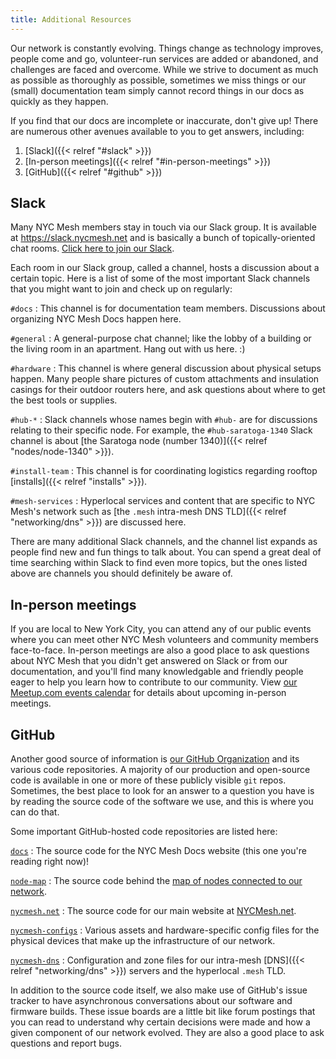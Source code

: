 ```yaml
---
title: Additional Resources
---
```


Our network is constantly evolving. Things change as technology improves, people come and go, volunteer-run services are added or abandoned, and challenges are faced and overcome. While we strive to document as much as possible as thoroughly as possible, sometimes we miss things or our (small) documentation team simply cannot record things in our docs as quickly as they happen.

If you find that our docs are incomplete or inaccurate, don't give up! There are numerous other avenues available to you to get answers, including:

1. [Slack]({{< relref "#slack" >}})
1. [In-person meetings]({{< relref "#in-person-meetings" >}})
1. [GitHub]({{< relref "#github" >}})

## Slack

Many NYC Mesh members stay in touch via our Slack group. It is available at https://slack.nycmesh.net and is basically a bunch of topically-oriented chat rooms. [Click here to join our Slack](https://slack.nycmesh.net).

Each room in our Slack group, called a channel, hosts a discussion about a certain topic. Here is a list of some of the most important Slack channels that you might want to join and check up on regularly:

`#docs`
: This channel is for documentation team members. Discussions about organizing NYC Mesh Docs happen here.

`#general`
: A general-purpose chat channel; like the lobby of a building or the living room in an apartment. Hang out with us here. :)

`#hardware`
: This channel is where general discussion about physical setups happen. Many people share pictures of custom attachments and insulation casings for their outdoor routers here, and ask questions about where to get the best tools or supplies.

`#hub-*`
: Slack channels whose names begin with `#hub-` are for discussions relating to their specific node. For example, the `#hub-saratoga-1340` Slack channel is about [the Saratoga node (number 1340)]({{< relref "nodes/node-1340" >}}).

`#install-team`
: This channel is for coordinating logistics regarding rooftop [installs]({{< relref "installs" >}}).

`#mesh-services`
: Hyperlocal services and content that are specific to NYC Mesh's network such as [the `.mesh` intra-mesh DNS TLD]({{< relref "networking/dns" >}}) are discussed here.

There are many additional Slack channels, and the channel list expands as people find new and fun things to talk about. You can spend a great deal of time searching within Slack to find even more topics, but the ones listed above are channels you should definitely be aware of.

## In-person meetings

If you are local to New York City, you can attend any of our public events where you can meet other NYC Mesh volunteers and community members face-to-face. In-person meetings are also a good place to ask questions about NYC Mesh that you didn't get answered on Slack or from our documentation, and you'll find many knowledgable and friendly people eager to help you learn how to contribute to our community. View [our Meetup.com events calendar](https://www.meetup.com/nycmesh/events/) for details about upcoming in-person meetings.

## GitHub

Another good source of information is [our GitHub Organization](https://www.meetup.com/nycmesh/events/) and its various code repositories. A majority of our production and open-source code is available in one or more of these publicly visible `git` repos. Sometimes, the best place to look for an answer to a question you have is by reading the source code of the software we use, and this is where you can do that.

Some important GitHub-hosted code repositories are listed here:

[`docs`](https://github.com/nycmeshnet/docs)
: The source code for the NYC Mesh Docs website (this one you're reading right now)!

[`node-map`](https://github.com/nycmeshnet/node-map)
: The source code behind the [map of nodes connected to our network](https://nycmesh.net/map).

[`nycmesh.net`](https://github.com/nycmeshnet/nycmesh.net)
: The source code for our main website at [NYCMesh.net](https://nycmesh.net/).

[`nycmesh-configs`](https://github.com/nycmeshnet/nycmesh-configs)
: Various assets and hardware-specific config files for the physical devices that make up the infrastructure of our network.

[`nycmesh-dns`](https://github.com/nycmeshnet/nycmesh-dns)
: Configuration and zone files for our intra-mesh [DNS]({{< relref "networking/dns" >}}) servers and the hyperlocal `.mesh` TLD.

In addition to the source code itself, we also make use of GitHub's issue tracker to have asynchronous conversations about our software and firmware builds. These issue boards are a little bit like forum postings that you can read to understand why certain decisions were made and how a given component of our network evolved. They are also a good place to ask questions and report bugs.

